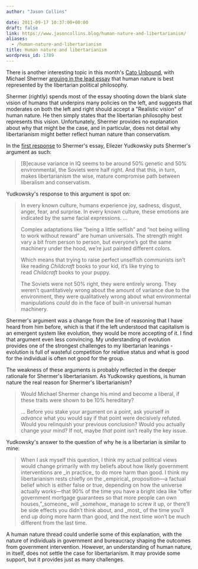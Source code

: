 ```yaml
---
author: "Jason Collins"

date: 2011-09-17 10:37:00+00:00
draft: false
link: https://www.jasoncollins.blog/human-nature-and-libertarianism/
aliases:
  - /human-nature-and-libertarianism
title: Human nature and libertarianism
wordpress_id: 1789
---
```


There is another interesting topic in this month's [Cato Unbound](http://www.cato-unbound.org/), with Michael Shermer [arguing in the lead essay](http://www.cato-unbound.org/2011/09/06/michael-shermer/liberty-and-science/) that human nature is best represented by the libertarian political philosophy.

Shermer (rightly) spends most of the essay shooting down the blank slate vision of humans that underpins many policies on the left, and suggests that moderates on both the left and right should accept a "Realistic vision" of human nature. He then simply states that the libertarian philosophy best represents this vision. Unfortunately, Shermer provides no explanation about why that might be the case, and in particular, does not detail why libertarianism might better reflect human nature than conservatism.

In the [first response](http://www.cato-unbound.org/2011/09/07/eliezer-yudkowsky/is-that-your-true-rejection/) to Shermer's essay, Eliezer Yudkowsky puts Shermer's argument as such:


<blockquote>[B]ecause variance in IQ seems to be around 50% genetic and 50% environmental, the Soviets were half right. And that this, in turn, makes libertarianism the wise, mature compromise path between liberalism and conservatism.</blockquote>


Yudkowsky's response to this argument is spot on:


<blockquote>In every known culture, humans experience joy, sadness, disgust, anger, fear, and surprise. In every known culture, these emotions are indicated by the same facial expressions. ...

Complex adaptations like “being a little selfish” and “not being willing to work without reward” are human universals. The strength might vary a bit from person to person, but everyone’s got the same machinery under the hood, we’re just painted different colors.

Which means that trying to raise perfect unselfish communists isn’t like reading _Childcraft_ books to your kid, it’s like trying to read _Childcraft_ books to your puppy.

The Soviets were not 50% right, they were entirely wrong. They weren’t quantitatively wrong about the amount of variance due to the environment, they were qualitatively wrong about what environmental manipulations _could_ do in the face of built-in universal human machinery.</blockquote>


Shermer's argument was a change from the line of reasoning that I have heard from him before, which is that if the left understood that capitalism is an emergent system like evolution, they would be more accepting of it. I find that argument even less convincing. My understanding of evolution provides one of the strongest challenges to my libertarian leanings - evolution is full of wasteful competition for relative status and what is good for the individual is often not good for the group.

The weakness of these arguments is probably reflected in the deeper rationale for Shermer's libertarianism. As Yudkowsky questions, is human nature the real reason for Shermer's libertarianism?


<blockquote>Would Michael Shermer change his mind and become a liberal, if these traits were shown to be 10% hereditary?

... Before you stake your argument on a point, ask yourself _in advance_ what you would say if that point were decisively refuted. Would you relinquish your previous conclusion? Would you actually change your mind? If not, maybe _that_ point isn’t really the key issue.</blockquote>


Yudkowsky's answer to the question of why he is a libertarian is similar to mine:


<blockquote>When I ask myself this question, I think my actual political views would change primarily with my beliefs about how likely government interventions are _in practice_ to do more harm than good. I think my libertarianism rests chiefly on the _empirical_ proposition—a factual belief which is either false or true, depending on how the universe actually works—that 90% of the time you have a bright idea like “offer government mortgage guarantees so that more people can own houses,”_someone_ will _somehow_ manage to screw it up, or there’ll be side effects you didn’t think about, and _most_ of the time you’ll end up doing more harm than good, and the next time won’t be much different from the last time.</blockquote>


A human nature thread could underlie some of this explanation, with the nature of individuals in government and bureaucracy shaping the outcomes from government intervention. However, an understanding of human nature, in itself, does not settle the case for libertarianism. It may provide some support, but it provides just as many challenges.
